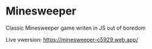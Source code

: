 # Minesweeper
Classic Minesweeper game writen in JS out of boredom

Live vwersion: https://minesweeper-c5929.web.app/
